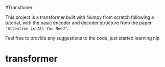#Transfomer

This project is a transformer built with Numpy from scratch following a tutorial, with the basic encoder and decoder structure from the paper `"Attention is All You Need"`.

Feel free to provide any suggestions to the code, just started learning nlp
# transformer
